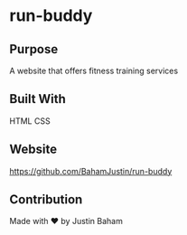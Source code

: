 # run-buddy

## Purpose
A website that offers fitness training services

## Built With
HTML
CSS

## Website
https://github.com/BahamJustin/run-buddy

## Contribution
Made with ❤️ by Justin Baham
